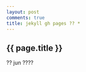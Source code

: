```yaml
---
layout: post
comments: true
title: jekyll gh pages ?? *
---
```


{{ page.title }}
----------------

<p class="meta">?? jun ????</p>
